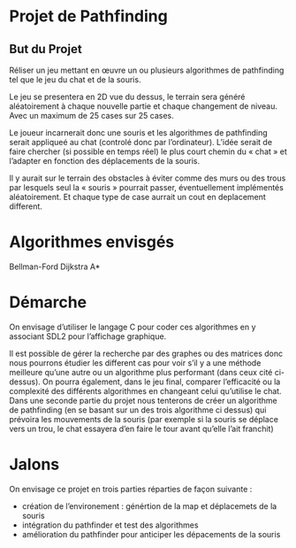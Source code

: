 #           Projet de Pathfinding

##  But du Projet

Réliser un jeu mettant en œuvre un ou plusieurs algorithmes de pathfinding tel que le jeu du chat et de la souris.

Le jeu se presentera en 2D vue du dessus, le terrain sera généré aléatoirement à chaque nouvelle partie et chaque changement de niveau. Avec un maximum de 25 cases sur 25 cases.

Le joueur incarnerait donc une souris et les algorithmes de pathfinding serait appliqueé au chat (controlé donc par l’ordinateur). L’idée serait de faire chercher (si possible en temps réel) le plus court chemin du « chat » et l’adapter en fonction des déplacements de la souris.

Il y aurait sur le terrain des obstacles à éviter comme des murs ou des trous par lesquels seul la « souris » pourrait passer, éventuellement implémentés aléatoirement. Et chaque type de case aurrait un cout en deplacement different.

# Algorithmes envisgés

Bellman-Ford
Dijkstra
A*

# Démarche

On envisage d’utiliser le langage C pour coder ces algorithmes en y associant SDL2 pour l’affichage graphique.

Il est possible de gérer la recherche par des graphes ou des matrices donc nous pourrons étudier les different cas pour voir s’il y a une méthode meilleure qu’une autre ou un algorithme plus performant (dans ceux cité ci-dessus).
On pourra également, dans le jeu final, comparer l’efficacité ou la complexité des différents algorithmes en changeant celui qu’utilise le chat.
Dans une seconde partie du projet nous tenterons de créer un algorithme de pathfinding (en se basant sur un des trois algorithme ci dessus) qui prévoira les mouvements de la souris (par exemple si la souris se déplace vers un trou, le chat essayera d’en faire le tour avant qu’elle l’ait franchit)

# Jalons

On envisage ce projet en trois parties réparties de façon suivante :

- création de l’environement : génértion de la map et déplacemets de la souris
- intégration du pathfinder et test des algorithmes
- amélioration du pathfinder pour anticiper les dépacements de la souris
